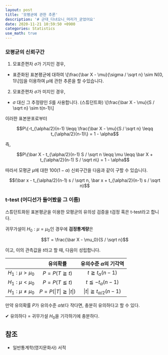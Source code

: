 ```yaml
---
layout: post
title: '모평균에 관한 추론'
description: '# 군대_다녀오니_머리가_굳었어요'
date: 2020-11-21 10:59:50 +0900
categories: Statistics
use_math: true
---
```

### 모평균의 신뢰구간
1. 모표준편차 $\sigma$가 기지인 경우,
  - 표준화된 표본평균에 대하여 \\[\frac{\bar X - \mu}{\sigma / \sqrt n} \sim N(0, 1)\\]임을 이용하여 $\mu$에 관한 추론을 할 수있습니다.

2. 모표준편차 $\sigma$가 미지인 경우,
  - $\sigma$ 대신 그 추정량인 $S$를 사용합니다. (스튜던트화) \\[\frac{\bar X - \mu}{S / \sqrt n} \sim t(n-1)\\]

이러한 표본분포로부터

$$P\{-t_{\alpha/2}(n-1) \leqq \frac{\bar X - \mu}{S / \sqrt n} \leqq t_{\alpha/2}(n-1)\} = 1 - \alpha$$

즉,

$$P\{\bar X - t_{\alpha/2}(n-1) S / \sqrt n \leqq \mu \leqq \bar X + t_{\alpha/2}(n-1) S / \sqrt n\} = 1 - \alpha$$

따라서 모평균 $\mu$에 대한 $100(1-\alpha)%$ 신뢰구간을 다음과 같이 구할 수 있습니다.

$$(\bar x - t_{\alpha/2}(n-1) s / \sqrt n, \bar x + t_{\alpha/2}(n-1) s / \sqrt n)$$

### t-test (어디선가 들어봤을 그 이름)

스튜던트화된 표본평균을 이용한 모평균의 유의성 검증을 t검정 혹은 t-test라고 합니다.

귀무가설이 $H_0 : \mu = \mu_0$인 경우에 **검정통계량**은

$$T = \frac{\bar X - \mu_0}{S / \sqrt n}$$

이고, 이의 관측값을 $t$라고 할 때, 다음이 성립합니다.

||유의확률|유의수준 $\alpha$의 기각역|
|:---:|:---:|:---:|
|$H_1:\mu \gt \mu_0$|$P=P(T \geqq t)$|$t \geqq t_\alpha (n-1)$|
|$H_1:\mu \lt \mu_0$|$P=P(T \leqq t)$|$t \leqq - t_\alpha (n-1)$|
|$H_1:\mu \neq \mu_0$|$P=P(\vert T \vert \geqq \vert t \vert)$|$\vert t \vert \geqq t_{\alpha/2}(n-1)$|

만약 유의확률 $P$가 유의수준 $\alpha$보다 작다면, 충분히 유의하다고 할 수 있다.

✔ 유의하다 = 귀무가설 $H_0$을 기각하기에 충분하다.

## 참조
- 일반통계학(영지문화사) 서적